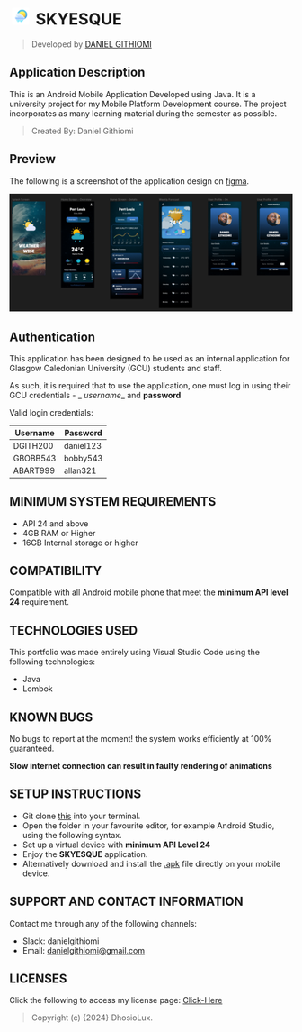 # [<img src="app/src/main/res/drawable/weather_icon_1.png" height="30" style="margin:0 5px" alt="Portfolio"/>](https://githiomi.github.io/skyesque) SKYESQUE

> Developed by <a href="http://github.com/githiomi">DANIEL GITHIOMI</a>

## Application Description

This is an Android Mobile Application Developed using Java. It is a university project for my Mobile
Platform Development course. The project incorporates as many learning material during the semester
as possible.

> Created By: Daniel Githiomi

## Preview

The following is a screenshot of the application design
on [figma](https://www.figma.com/file/pCHRFqbETynP7Qcs4WgSG4/Mobile-Platform-Design_Yr4Sem2_Coursework-Design?type=design&node-id=0-1&mode=design&t=UebFUjNWgQQPyBfi-0).

![design-screenshot](app/src/main/res/drawable/screenshot.png)

## Authentication

This application has been designed to be used as an internal application for Glasgow Caledonian
University (GCU) students and staff.

As such, it is required that to use the application, one must log in using their GCU credentials - _
_username__ and __password__

Valid login credentials:

| Username | Password  |
|----------|-----------|
| DGITH200 | daniel123 |
| GBOBB543 | bobby543  |
| ABART999 | allan321  |

## MINIMUM SYSTEM REQUIREMENTS

* API 24 and above
* 4GB RAM or Higher
* 16GB Internal storage or higher

## COMPATIBILITY

Compatible with all Android mobile phone that meet the __minimum API level 24__ requirement.

## TECHNOLOGIES USED

This portfolio was made entirely using Visual Studio Code using the following technologies:

* Java
* Lombok

## KNOWN BUGS

No bugs to report at the moment! the system works efficiently at 100% guaranteed.

__Slow internet connection can result in faulty rendering of animations__

## SETUP INSTRUCTIONS

* Git clone [this](https://www.github.com/skyesque) into your terminal.
* Open the folder in your favourite editor, for example Android Studio, using the following syntax.
* Set up a virtual device with __minimum API Level 24__
* Enjoy the __SKYESQUE__ application.
* Alternatively download and install the [.apk](skyesque.apk) file directly on your mobile device.

## SUPPORT AND CONTACT INFORMATION

Contact me through any of the following channels:

* Slack: danielgithiomi
* Email: <danielgithiomi@gmail.com>

## LICENSES

Click the following to access my license page: [Click-Here](https://githiomi.github.io/Privacy-Policy/)

> Copyright (c) {2024} DhosioLux.